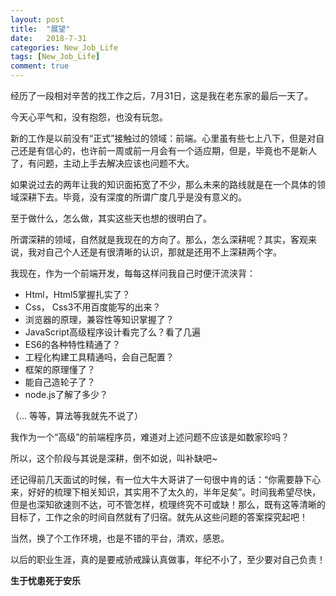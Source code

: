 ```yaml
---
layout: post
title:  "展望"
date:   2018-7-31
categories: New_Job_Life
tags: [New_Job_Life]
comment: true
---
```

经历了一段相对辛苦的找工作之后，7月31日，这是我在老东家的最后一天了。

今天心平气和，没有抱怨，也没有玩忽。

新的工作是以前没有“正式”接触过的领域：前端。心里虽有些七上八下，但是对自己还是有信心的，也许前一周或前一月会有一个适应期，但是，毕竟也不是新人了，有问题，主动上手去解决应该也问题不大。

如果说过去的两年让我的知识面拓宽了不少，那么未来的路线就是在一个具体的领域深耕下去。毕竟，没有深度的所谓广度几乎是没有意义的。

至于做什么，怎么做，其实这些天也想的很明白了。

所谓深耕的领域，自然就是我现在的方向了。那么，怎么深耕呢？其实，客观来说，我对自己个人还是有很清晰的认识，那就是还用不上深耕两个字。

我现在，作为一个前端开发，每每这样问我自己时便汗流浃背：

* Html，Html5掌握扎实了？
* Css， Css3不用百度能写的出来？
* 浏览器的原理，兼容性等知识掌握了？
* JavaScript高级程序设计看完了么？看了几遍
* ES6的各种特性精通了？
* 工程化构建工具精通吗，会自己配置？
* 框架的原理懂了？
* 能自己造轮子了？
* node.js了解了多少？

（... 等等，算法等我就先不说了）

我作为一个“高级”的前端程序员，难道对上述问题不应该是如数家珍吗？

所以，这个阶段与其说是深耕，倒不如说，叫补缺吧~

还记得前几天面试的时候，有一位大牛大哥讲了一句很中肯的话：“你需要静下心来，好好的梳理下相关知识，其实用不了太久的，半年足矣”。时间我希望尽快，但是也深知欲速则不达，可不管怎样，梳理终究不可或缺！那么，既有这等清晰的目标了，工作之余的时间自然就有了归宿。就先从这些问题的答案探究起吧！

当然，换了个工作环境，也是不错的平台，清欢，感恩。

以后的职业生涯，真的是要戒骄戒躁认真做事，年纪不小了，至少要对自己负责！



__生于忧患死于安乐__
